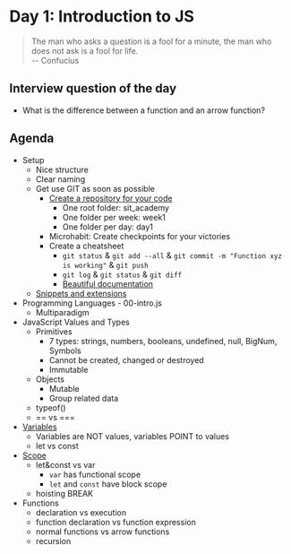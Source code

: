 # Day 1: Introduction to JS

> The man who asks a question is a fool for a minute, the man who does not ask is a fool for life.  
> -- Confucius

## Interview question of the day

- What is the difference between a function and an arrow function?

## Agenda

- Setup
  - Nice structure
  - Clear naming
  - Get use GIT as soon as possible
    - [Create a repository for your code](https://app.excalidraw.com/l/4WXAxyQZiEo/X7txf8s9ah)
      - One root folder: sit_academy
      - One folder per week: week1
      - One folder per day: day1
    - Microhabit: Create checkpoints for your victories
    - Create a cheatsheet
      - `git status` & `git add --all` & `git commit -m "Function xyz is working"` & `git push`
      - `git log` & `git status` & `git diff`
      - [Beautiful documentation](https://gitexplorer.com/)
  - [Snippets and extensions](./vsc.md)
- Programming Languages - 00-intro.js
  - Multiparadigm
- JavaScript Values and Types
  - Primitives
    - 7 types: strings, numbers, booleans, undefined, null, BigNum, Symbols
    - Cannot be created, changed or destroyed
    - Immutable
  - Objects
    - Mutable
    - Group related data
  - typeof(<value>)
  - == vs ===
- [Variables](https://app.excalidraw.com/l/4WXAxyQZiEo/8cSwMwnisbp)
  - Variables are NOT values, variables POINT to values
  - let vs const
- [Scope](https://app.excalidraw.com/l/4WXAxyQZiEo/52TgjGqIVUV)
  - let&const vs var
    - `var` has functional scope
    - `let` and `const` have block scope
  - hoisting
BREAK
- Functions
  - declaration vs execution
  - function declaration vs function expression
  - normal functions vs arrow functions
  - recursion
